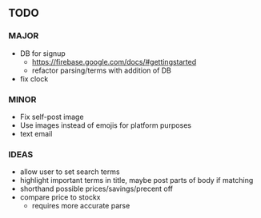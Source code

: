 ## TODO

### MAJOR

* DB for signup
    - https://firebase.google.com/docs/#gettingstarted
    - refactor parsing/terms with addition of DB
* fix clock

### MINOR

* Fix self-post image
* Use images instead of emojis for platform purposes
* text email

### IDEAS

* allow user to set search terms
* highlight important terms in title, maybe post parts of body if matching
* shorthand possible prices/savings/precent off
* compare price to stockx
    - requires more accurate parse
